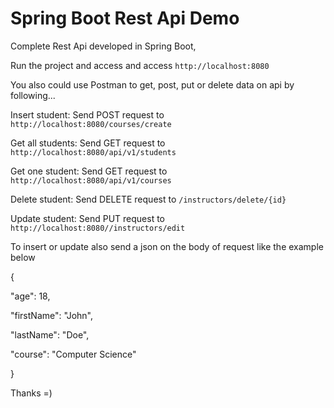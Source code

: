 # Spring Boot Rest Api Demo

Complete Rest Api developed in Spring Boot,

Run the project and access and access `http://localhost:8080`

You also could use Postman to get, post, put or delete data on api by following...

Insert student: Send POST request to `http://localhost:8080/courses/create`

Get all students: Send GET request to `http://localhost:8080/api/v1/students`

Get one student: Send GET request to `http://localhost:8080/api/v1/courses`

Delete student: Send DELETE request to `/instructors/delete/{id}`

Update student: Send PUT request to `http://localhost:8080//instructors/edit`

To insert or update also send a json on the body of request like the example below

{

  "age": 18,

  "firstName": "John",

  "lastName": "Doe",

  "course": "Computer Science"

}

Thanks =)
